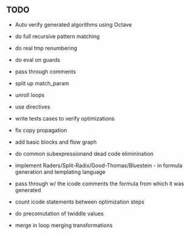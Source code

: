 TODO
-----
* Auto verify generated algorithms using Octave
* do full recursive pattern matching
* do real tmp renumbering
* do eval on guards
* pass through comments
* split up match_param
* unroll loops
* use directives
* write tests cases to verify optimizations
* fix copy propagation
* add basic blocks and flow graph
* do common subexpressionand dead code eliminination
* implement Raders/Split-Radix/Good-Thomas/Bluestein - in formula generation and templating language
* pass through w/ the icode comments the formula from which it was generated
* count icode statements between optimization steps
* do precomutation of twiddle values

* merge in loop merging transformations

